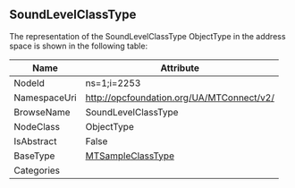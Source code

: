 <!-- objecttype -->
## SoundLevelClassType
  
<!-- end of text -->
The representation of the SoundLevelClassType ObjectType in the address space is shown in the following table:  

|Name|Attribute|
|---|---|
|NodeId|ns=1;i=2253|
|NamespaceUri|http://opcfoundation.org/UA/MTConnect/v2/|
|BrowseName|SoundLevelClassType|
|NodeClass|ObjectType|
|IsAbstract|False|
|BaseType|[MTSampleClassType](../../ObjectTypes/MTSampleClassType/readme.md)|
|Categories||

